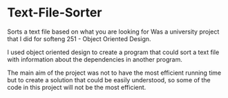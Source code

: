 # Text-File-Sorter
Sorts a text file based on what you are looking for
Was a university project that I did for softeng 251 - Object Oriented Design.

I used object oriented design to create a program that could sort a text file with information about the dependencies in another program.

The main aim of the project was not to have the most efficient running time but to create a solution that could be easily understood, so some of the code in this project will not be the most efficient.
